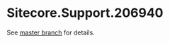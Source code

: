 # Sitecore.Support.206940

See [master branch](https://github.com/sitecoresupport/Sitecore.Support.206940) for details.